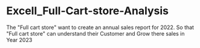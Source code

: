 # Excell_Full-Cart-store-Analysis
The "Full cart store" want to create an annual sales report for 2022. So that "Full cart store" can understand their Customer and Grow  there sales in Year 2023
